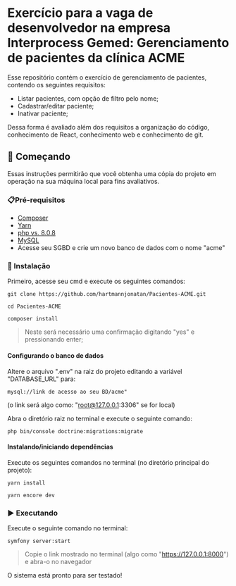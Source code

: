 # Exercício para a vaga de desenvolvedor na empresa Interprocess Gemed: Gerenciamento de pacientes da clínica ACME

Esse repositório contém o exercício de gerenciamento de pacientes, contendo os seguintes requisitos:
- Listar pacientes, com opção de filtro pelo nome;
- Cadastrar/editar paciente;
- Inativar paciente;

Dessa forma é avaliado além dos requisitos a organização do código, conhecimento de React, conhecimento web e conhecimento de git.

## :rocket: Começando
Essas instruções permitirão que você obtenha uma cópia do projeto em operação na sua máquina local para fins avaliativos.

### 📋Pré-requisitos
- [Composer](https://getcomposer.org/download/)
- [Yarn](https://classic.yarnpkg.com/lang/en/docs/install/#windows-stable)
- [php vs. 8.0.8](https://www.php.net/downloads.php)
- [MySQL](https://www.mysql.com/downloads/)
- Acesse seu SGBD e crie um novo banco de dados com o nome "acme"

### :wrench: Instalação

Primeiro, acesse seu cmd e execute os seguintes comandos:
```
git clone https://github.com/hartmannjonatan/Pacientes-ACME.git
```

```
cd Pacientes-ACME
```

```
composer install
```
> Neste será necessário uma confirmação digitando "yes" e pressionando enter;

#### Configurando o banco de dados

Altere o arquivo ".env" na raiz do projeto editando a variável "DATABASE_URL" para:

```
mysql://link de acesso ao seu BD/acme"
```
(o link será algo como: "root@127.0.0.1:3306" se for local)

Abra o diretório raiz no terminal e execute o seguinte comando:
```
php bin/console doctrine:migrations:migrate
```

#### Instalando/iniciando dependências
Execute os seguintes comandos no terminal (no diretório principal do projeto):
```
yarn install
```

```
yarn encore dev
```

### :arrow_forward: Executando
Execute o seguinte comando no terminal:
```
symfony server:start
```
> Copie o link mostrado no terminal (algo como "https://127.0.0.1:8000") e abra-o no navegador

O sistema está pronto para ser testado!

